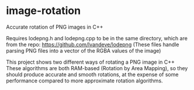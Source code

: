 # image-rotation
Accurate rotation of PNG images in C++

Requires lodepng.h and lodepng.cpp to be in the same directory, which are from the repo: https://github.com/lvandeve/lodepng
(These files handle parsing PNG files into a vector of the RGBA values of the image)

This project shows two different ways of rotating a PNG image in C++
These algorithms are both RAM-based (Rotation by Area Mapping), so they should produce accurate and smooth rotations, at the expense of
some performance compared to more approximate rotation algorithms.
